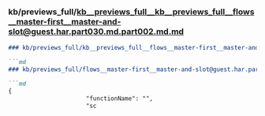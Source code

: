 ### kb/previews_full/kb__previews_full__kb__previews_full__flows__master-first__master-and-slot@guest.har.part030.md.part002.md.md

```md
### kb/previews_full/kb__previews_full__flows__master-first__master-and-slot@guest.har.part030.md.part002.md

```md
### kb/previews_full/flows__master-first__master-and-slot@guest.har.part030.md (part 002)

```md
{
                      "functionName": "",
                      "sc
```

```

```

```
